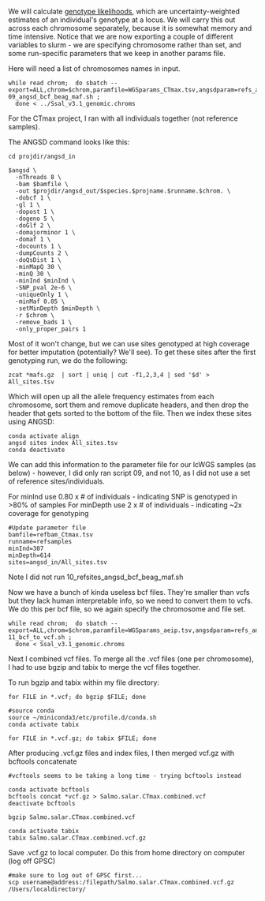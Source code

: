 We will calculate [genotype likelihoods](https://www.ncbi.nlm.nih.gov/pmc/articles/PMC3593722/), which are uncertainty-weighted estimates of an individual's genotype at a locus. We will carry this out across each chromosome separately, because it is somewhat memory and time intensive. Notice that we are now exporting a couple of different variables to slurm - we are specifying chromosome rather than set, and some run-specific parameters that we keep in another params file.

Here will need a list of chromosomes names in input.

```
while read chrom;  do sbatch --export=ALL,chrom=$chrom,paramfile=WGSparams_CTmax.tsv,angsdparam=refs_angsdparam.tsv  09_angsd_bcf_beag_maf.sh ;  
  done < ../Ssal_v3.1_genomic.chroms
```
For the CTmax project, I ran with all individuals together (not reference samples).

The ANGSD command looks like this:

```
cd projdir/angsd_in

$angsd \
  -nThreads 8 \
  -bam $bamfile \
  -out $projdir/angsd_out/$species.$projname.$runname.$chrom. \
  -dobcf 1 \
  -gl 1 \
  -dopost 1 \
  -dogeno 5 \
  -doGlf 2 \
  -domajorminor 1 \
  -domaf 1 \
  -docounts 1 \
  -dumpCounts 2 \
  -doQsDist 1 \
  -minMapQ 30 \
  -minQ 30 \
  -minInd $minInd \
  -SNP_pval 2e-6 \
  -uniqueOnly 1 \
  -minMaf 0.05 \
  -setMinDepth $minDepth \
  -r $chrom \
  -remove_bads 1 \
  -only_proper_pairs 1
 ```
Most of it won't change, but we can use sites genotyped at high coverage for better imputation (potentially? We'll see). To get these sites after the first genotyping run, we do the following:

```
zcat *mafs.gz  | sort | uniq | cut -f1,2,3,4 | sed '$d' > All_sites.tsv
```

Which will open up all the allele frequency estimates from each chromosome, sort them and remove duplicate headers, and then drop the header that gets sorted to the bottom of the file.  Then we index these sites using ANGSD:

```
conda activate align
angsd sites index All_sites.tsv
conda deactivate 
```
We can add this information to the parameter file for our lcWGS samples (as below) - however, I did only ran script 09, and not 10, as I did not use a set of reference sites/individuals. 

For minInd use 0.80 x # of individuals - indicating SNP is genotyped in >80% of samples
For minDepth use 2 x # of individuals - indicating ~2x coverage for genotyping

```
#Update parameter file 
bamfile=refbam_Ctmax.tsv
runname=refsamples
minInd=307
minDepth=614
sites=angsd_in/All_sites.tsv

```
Note I did not run 10_refsites_angsd_bcf_beag_maf.sh

Now we have a bunch of kinda useless bcf files. They're smaller than vcfs but they lack human interpretable info, so we need to convert them to vcfs. We do this per bcf file, so we again specify the chromosome and file set.

```
while read chrom;  do sbatch --export=ALL,chrom=$chrom,paramfile=WGSparams_aeip.tsv,angsdparam=refs_angsdparam.tsv  11_bcf_to_vcf.sh ;  
  done < Ssal_v3.1_genomic.chroms
```
Next I combined vcf files. To merge all the .vcf files (one per chromosome), I had to use bgzip and tabix to merge the vcf files together.

To run bgzip and tabix within my file directory:

```
for FILE in *.vcf; do bgzip $FILE; done

#source conda
source ~/miniconda3/etc/profile.d/conda.sh
conda activate tabix

for FILE in *.vcf.gz; do tabix $FILE; done
```

After producing .vcf.gz files and index files, I then merged vcf.gz with bcftools concatenate

```
#vcftools seems to be taking a long time - trying bcftools instead

conda activate bcftools
bcftools concat *vcf.gz > Salmo.salar.CTmax.combined.vcf
deactivate bcftools

bgzip Salmo.salar.CTmax.combined.vcf

conda activate tabix
tabix Salmo.salar.CTmax.combined.vcf.gz

```
Save .vcf.gz to local computer. Do this from home directory on computer (log off GPSC)
```
#make sure to log out of GPSC first...
scp username@address:/filepath/Salmo.salar.CTmax.combined.vcf.gz /Users/localdirectory/
